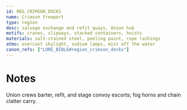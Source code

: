 ```yaml
---
id: REG_CRIMSON_DOCKS
name: Crimson Freeport
type: region
desc: salvage exchange and refit quays, Union hub
motifs: cranes, slipways, stacked containers, hoists
materials: salt-stained steel, peeling paint, rope lashings
atmo: overcast skylight, sodium lamps, mist off the water
canon_refs: ["LORE_BIBLE#region_crimson_docks"]
---
```


# Notes

Union crews barter, refit, and stage convoy escorts; fog horns and chain clatter carry.

